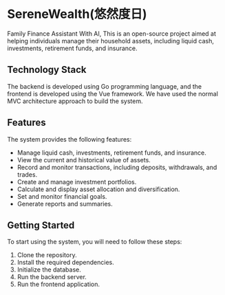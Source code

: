 # SereneWealth(悠然度日) 

Family Finance Assistant With AI, This is an open-source project aimed at helping individuals manage their household assets, including liquid cash, investments, retirement funds, and insurance.

## Technology Stack

The backend is developed using Go programming language, and the frontend is developed using the Vue framework. We have used the normal MVC architecture approach to build the system.

## Features

The system provides the following features:

- Manage liquid cash, investments, retirement funds, and insurance.
- View the current and historical value of assets.
- Record and monitor transactions, including deposits, withdrawals, and trades.
- Create and manage investment portfolios.
- Calculate and display asset allocation and diversification.
- Set and monitor financial goals.
- Generate reports and summaries.

## Getting Started

To start using the system, you will need to follow these steps:

1. Clone the repository.
2. Install the required dependencies.
3. Initialize the database.
4. Run the backend server.
5. Run the frontend application.




